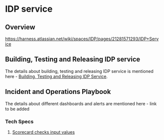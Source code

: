# IDP service

## Overview
https://harness.atlassian.net/wiki/spaces/IDP/pages/21281571293/IDP+Service


## Building, Testing and Releasing IDP service

The details about building, testing and releasing IDP service is mentioned here - [Building, Testing and Releasing IDP Service](https://harness.atlassian.net/wiki/spaces/IDP/pages/21398061486/IDP+Service+Release+-+QA+and+Pre+QA).

## Incident and Operations Playbook

The details about different dashboards and alerts are mentioned here - link to be added

### Tech Specs
1. [Scorecard checks input values](scorecards/INPUTVALUES.md)
